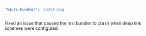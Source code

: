 ```yaml
---
'tauri-bundler': 'patch:bug'
---
```


Fixed an issue that caused the msi bundler to crash when deep link schemes were configured.
